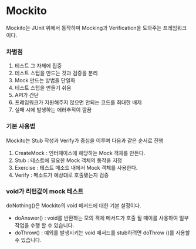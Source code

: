 # Mockito

Mockito는 JUnit 위에서 동작하며 Mocking과 Verification을 도와주는 프레임워크이다.
### 차별점
1. 테스트 그 자체에 집중
2. 테스트 스텁을 만드는 것과 검증을 분리
3. Mock 만드는 방법을 단일화
4. 테스트 스텁을 만들기 쉬움
5. API가 간단
6. 프레임워크가 지원해주지 않으면 안되는 코드를 최대한 배제
7. 실패 시에 발생하는 에러추적이 깔끔

### 기본 사용법
Mockito는 Stub 작성과 Verify가 중심을 이루며 다음과 같은 순서로 진행
1. CreateMock : 인터페이스에 해당하는 Mock 객체를 만든다.
2. Stub : 테스트에 필요한 Mock 객체의 동작을 지정
3. Exercise : 테스트 메소드 내에서 Mock 객체를 사용한다.
4. Verify : 메소드가 예상대로 호출됐는지 검증


### void가 리턴값이 mock 테스트
doNothing()은 Mockito의 void 메서드에 대한 기본 설정이다.
- doAnswer() : void를 반환하는 모의 객체 메서드가 호출 될 때이를 사용하여 일부 작업을 수행 할 수 있습니다. 
- doThrow() : 예외를 발생시키는 void 메서드를 stub하려면 doThrow ()를 사용할 수 있습니다.
